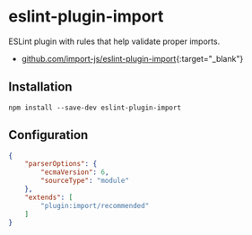 # eslint-plugin-import

ESLint plugin with rules that help validate proper imports.

- [github.com/import-js/eslint-plugin-import](https://github.com/import-js/eslint-plugin-import){:target="_blank"}

## Installation

```shell
npm install --save-dev eslint-plugin-import
```

## Configuration

```json
{
    "parserOptions": {
        "ecmaVersion": 6,
        "sourceType": "module"
    },
    "extends": [
        "plugin:import/recommended"
    ]
}
```
